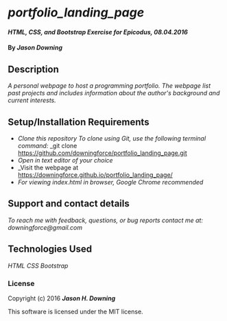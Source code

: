 # _portfolio_landing_page_

#### _HTML, CSS, and Bootstrap Exercise for Epicodus, 08.04.2016_

#### By _**Jason Downing**_

## Description

_A personal webpage to host a programming portfolio. The webpage list past projects and includes information about the author's background and current interests._

## Setup/Installation Requirements

* _Clone this repository_
    _To clone using Git, use the following terminal command:_
    _git clone https://github.com/downingforce/portfolio_landing_page.git
* _Open in text editor of your choice_
* _Visit the webpage at https://downingforce.github.io/portfolio_landing_page/
* _For viewing index.html in browser, Google Chrome recommended_


## Support and contact details

_To reach me with feedback, questions, or bug reports contact me at: downingforce@gmail.com_

## Technologies Used

_HTML_
_CSS_
_Bootstrap_

### License

Copyright (c) 2016 **_Jason H. Downing_**

This software is licensed under the MIT license.
